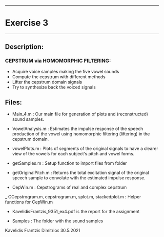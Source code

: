 ----------
# Exercise 3
----------

## Description: 
### CEPSTRUM via HOMOMORPHIC FILTERING:
- Acquire voice samples making the five vowel sounds
- Compute the cepstrum with different methods
- Lifter the cepstrum domain signals
- Try to synthesize back the voiced signals

## Files:
- Main_4.m				: Our main file for generation of plots and 
					  (reconstructed) sound samples.

- VowelAnalysis.m			: Estimates the impulse response of the
					  speech production of the vowel using homomorphic
					  filtering (liftering) in the cepstrum domain.

- vowelPlots.m 				: Plots of segments of the original signals
					  to have a clearer view of the vowels for
					  each subject's pitch and vowel forms.

- getSamples.m				: Setup function to import files from folder

- getOriginalPitch.m			: Returns the total excitation signal of the
					  original speech sample to convolute with the
					  estimated impulse response.

- CepWin.m 				: Cepstrograms of real and complex cepstrum

_ CCepstrogram.m, cepstrogram.m, 
  splot.m, stackedplot.m		: Helper functions for CepWin.m

- KavelidisFrantzis_9351_ex4.pdf is the report for the assignment

- Samples 				: The folder with the sound samples

Kavelidis Frantzis Dimitrios 						30.5.2021
